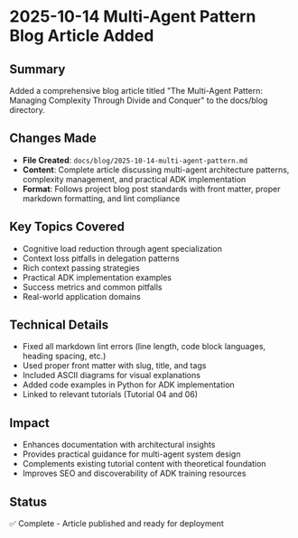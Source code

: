 # 2025-10-14 Multi-Agent Pattern Blog Article Added

## Summary

Added a comprehensive blog article titled "The Multi-Agent Pattern: Managing
Complexity Through Divide and Conquer" to the docs/blog directory.

## Changes Made

- **File Created**: `docs/blog/2025-10-14-multi-agent-pattern.md`
- **Content**: Complete article discussing multi-agent architecture patterns,
  complexity management, and practical ADK implementation
- **Format**: Follows project blog post standards with front matter, proper
  markdown formatting, and lint compliance

## Key Topics Covered

- Cognitive load reduction through agent specialization
- Context loss pitfalls in delegation patterns
- Rich context passing strategies
- Practical ADK implementation examples
- Success metrics and common pitfalls
- Real-world application domains

## Technical Details

- Fixed all markdown lint errors (line length, code block languages, heading
  spacing, etc.)
- Used proper front matter with slug, title, and tags
- Included ASCII diagrams for visual explanations
- Added code examples in Python for ADK implementation
- Linked to relevant tutorials (Tutorial 04 and 06)

## Impact

- Enhances documentation with architectural insights
- Provides practical guidance for multi-agent system design
- Complements existing tutorial content with theoretical foundation
- Improves SEO and discoverability of ADK training resources

## Status

✅ Complete - Article published and ready for deployment
